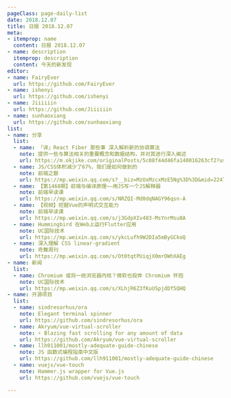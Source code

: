 ```yaml
---
pageClass: page-daily-list
date: 2018.12.07
title: 日报 2018.12.07
meta:
- itemprop: name
  content: 日报 2018.12.07
- name: description
  itemprop: description
  content: 今天的新发现
editor:
- name: FairyEver
  url: https://github.com/FairyEver
- name: ishenyi
  url: https://github.com/ishenyi
- name: Jiiiiiin
  url: https://github.com/Jiiiiiin
- name: sunhaoxiang
  url: https://github.com/sunhaoxiang
list:
- name: 分享
  list:
  - name: 「译」React Fiber 那些事 深入解析新的协调算法
    note: 提供一些与算法相关的重要概念和数据结构，并对其进行深入阐述
    url: https://m.okjike.com/originalPosts/5c08f44d46fa140016263cf2?username=BBF01865-F880-4977-B754-2F66F8A97692&share_distinct_id=1674d685817638-02eea7f2e63ca-7a7f3365-304704-1674d68581879f&share_depth=1
  - name: JS/CSS体积减少了67%，我们是如何做到的
    note: 前端之巅
    url: https://mp.weixin.qq.com/s?__biz=MzUxMzcxMzE5Ng%3D%3D&mid=2247490053&idx=1&sn=375dccf208a507c5d24b3527a3167cf8#wechat_redirect
  - name: 【第1468期】前端与编译原理——用JS写一个JS解释器
    note: 前端早读课
    url: https://mp.weixin.qq.com/s/NRZQI-Md0dqNAGY96qsn-A
  - name: 【视频】挖掘Vue的声明式交互能力
    note: 前端早读课
    url: https://mp.weixin.qq.com/s/j3GdpXIv483-MsYnrMsu8A
  - name: Hummingbird 在Web上运行Flutter应用
    note: UC国际技术
    url: https://mp.weixin.qq.com/s/ykcLufh9W2DIa5mByGCkoQ
  - name: 深入理解 CSS linear-gradient
    note: 奇舞周刊
    url: https://mp.weixin.qq.com/s/Ot0tqtPUiqjX0mrOWhXAEg
- name: 新闻
  list:
  - name: Chromium 或将一统浏览器内核？微软也投奔 Chromium 怀抱
    note: UC国际技术
    url: https://mp.weixin.qq.com/s/XLhjR6Z3fKuUSpjdDf5QHQ
- name: 开源项目
  list:
  - name: sindresorhus/ora
    note: Elegant terminal spinner
    url: https://github.com/sindresorhus/ora
  - name: Akryum/vue-virtual-scroller
    note: ⚡️ Blazing fast scrolling for any amount of data
    url: https://github.com/Akryum/vue-virtual-scroller
  - name: llh911001/mostly-adequate-guide-chinese
    note: JS 函数式编程指南中文版
    url: https://github.com/llh911001/mostly-adequate-guide-chinese
  - name: vuejs/vue-touch
    note: Hammer.js wrapper for Vue.js
    url: https://github.com/vuejs/vue-touch

---
```


<daily-list v-bind="$page.frontmatter"/>